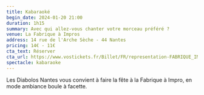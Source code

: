 ```yaml
---
title: Kabaraoké
begin_date: 2024-01-20 21:00
duration: 1h15
summary: Avec qui allez-vous chanter votre morceau préféré ?
venue: La Fabrique à Impros
address: 14 rue de l'Arche Sèche - 44 Nantes
pricing: 14€ - 11€
cta_text: Réserver
cta_url: https://www.vostickets.fr/Billet/FR/representation-FABRIQUE_IMPROS-24442-0.wb?REFID=8hQkAAAAAADNAA
spectacle: kabaraoke
---
```


Les Diabolos Nantes vous convient à faire la fête à la Fabrique à Impro, en mode ambiance boule à facette.
